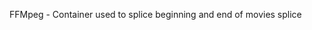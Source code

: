 FFMpeg - Container used to splice beginning and end of movies splice <number of seconds from start> <number of seconds from end>
